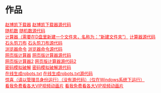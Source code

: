 <html>
<head>
    <meta charset="utf-8">
    <title>作品</title>
    <link rel="stylesheet" href="https://zhaobokai341.github.io/yangshi.css">
    <style>
        a{color:red;}
    </style>
</head>
<body>
<h1>作品</h1>
<a href="https://zhaobokai341.github.io/zuopinxiazai/赵博凯下载器.exe">赵博凯下载器</a>
<a href="https://zhaobokai341.github.io/zuopinxiazai/赵博凯下载器.py">赵博凯下载器源代码</a>
<br>
<a href="https://zhaobokai341.github.io/zuopinxiazai/随机数.exe">随机数</a>
<a href="https://zhaobokai341.github.io/zuopinxiazai/随机数.py">随机数源代码</a>
<br>
<a href="https://zhaobokai341.github.io/zuopinxiazai/计算器.exe">计算器（需要在D盘里新建一个文件夹，名称为：“新建文件夹”）</a>
<a href="https://zhaobokai341.github.io/zuopinxiazai/计算器.py">计算器源代码</a>
<br>
<a href="https://zhaobokai341.github.io/zuopinxiazai/石头剪刀布.exe">石头剪刀布</a>
<a href="https://zhaobokai341.github.io/zuopinxiazai/石头剪刀布.py">石头剪刀布源代码</a>   
<br>
<a href="https://zhaobokai341.github.io/zuopinxiazai/浏览器命令.exe">浏览器命令</a>
<a href="https://zhaobokai341.github.io/zuopinxiazai/浏览器命令.py">浏览器命令源代码</a>  
<br>
<a href="https://zhaobokai341.github.io/zuopinxiazai/网页版计算器" target="_blank">网页版计算器</a>
<a href="https://zhaobokai341.github.io/zuopinxiazai/网页版计算器.txt" target="_blank">网页版计算器源代码</a>
<br>
<a href="https://zhaobokai341.github.io/zuopinxiazai/网页版计算器2" target="_blank">网页版计算器2</a>
<a href="https://zhaobokai341.github.io/zuopinxiazai/网页版计算器2.txt" target="_blank">网页版计算器源代码2</a>
<br>
<a href="https://zhaobokai341.github.io/zuopinxiazai/密码模拟破解.exe">密码模拟破解</a>
<a href="https://zhaobokai341.github.io/zuopinxiazai/密码模拟破解.py">密码模拟破解源代码</a>
<br>
<a href="https://zhaobokai341.github.io/zuopinxiazai/robots" target="_blank">在线生成robots.txt</a>
<a href="https://zhaobokai341.github.io/zuopinxiazai/robots.txt" target="_blank">在线生成robots.txt源代码</a>
<br>
<a href="https://zhaobokai341.github.io/zuopinxiazai/惊喜（请以管理员身份运行）.cmd" target="_blank">惊喜（请以管理员身份运行）（没有源代码）（仅在Windows系统下运行）</a>
<br>
<a href="https://zhaobokai341.github.io/zuopinxiazai/看我免费看各大VIP视频动画片" target="_blank">看我免费看各大VIP视频动画片</a>
<a href="https://zhaobokai341.github.io/zuopinxiazai/看我免费看各大VIP视频动画片.txt" target="_blank">看我免费看各大VIP视频动画片</a>
</body>
</html>
